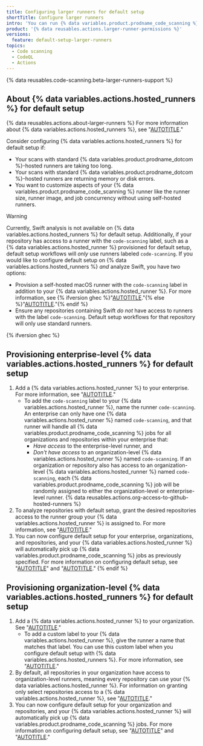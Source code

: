 ```yaml
---
title: Configuring larger runners for default setup
shortTitle: Configure larger runners
intro: 'You can run {% data variables.product.prodname_code_scanning %} default setup more quickly on bigger codebases using {% data variables.actions.hosted_runners %}.'
product: '{% data reusables.actions.larger-runner-permissions %}'
versions:
  feature: default-setup-larger-runners
topics:
  - Code scanning
  - CodeQL
  - Actions
---
```


{% data reusables.code-scanning.beta-larger-runners-support %}

## About {% data variables.actions.hosted_runners %} for default setup

{% data reusables.actions.about-larger-runners %} For more information about {% data variables.actions.hosted_runners %}, see "[AUTOTITLE](/actions/using-github-hosted-runners/about-larger-runners/about-larger-runners)."

Consider configuring {% data variables.actions.hosted_runners %} for default setup if:
* Your scans with standard {% data variables.product.prodname_dotcom %}-hosted runners are taking too long.
* Your scans with standard {% data variables.product.prodname_dotcom %}-hosted runners are returning memory or disk errors.
* You want to customize aspects of your {% data variables.product.prodname_code_scanning %} runner like the runner size, runner image, and job concurrency without using self-hosted runners.

> [!WARNING]
> Currently, Swift analysis is not available on {% data variables.actions.hosted_runners %} for default setup. Additionally, if your repository has access to a runner with the `code-scanning` label, such as a {% data variables.actions.hosted_runner %} provisioned for default setup, default setup workflows will _only_ use runners labeled `code-scanning`. If you would like to configure default setup on {% data variables.actions.hosted_runners %} _and_ analyze Swift, you have two options:
> * Provision a self-hosted macOS runner with the `code-scanning` label in addition to your {% data variables.actions.hosted_runner %}. For more information, see {% ifversion ghec %}"[AUTOTITLE](/admin/code-security/managing-github-advanced-security-for-your-enterprise/configuring-code-scanning-for-your-appliance)."{% else %}"[AUTOTITLE](/actions/hosting-your-own-runners/managing-self-hosted-runners/adding-self-hosted-runners#adding-a-self-hosted-runner-to-a-repository)."{% endif %}
> * Ensure any repositories containing Swift _do not_ have access to runners with the label `code-scanning`. Default setup workflows for that repository will only use standard runners.

{% ifversion ghec %}

## Provisioning enterprise-level {% data variables.actions.hosted_runners %} for default setup

1. Add a {% data variables.actions.hosted_runner %} to your enterprise. For more information, see "[AUTOTITLE](/actions/using-github-hosted-runners/about-larger-runners/managing-larger-runners#adding-a-larger-runner-to-an-enterprise)."
   * To add the `code-scanning` label to your {% data variables.actions.hosted_runner %}, name the runner `code-scanning`. An enterprise can only have one {% data variables.actions.hosted_runner %} named `code-scanning`, and that runner will handle all {% data variables.product.prodname_code_scanning %} jobs for all organizations and repositories within your enterprise that:
     * _Have access_ to the enterprise-level runner, and
     * _Don't have access_ to an organization-level {% data variables.actions.hosted_runner %} named `code-scanning`. If an organization or repository also has access to an organization-level {% data variables.actions.hosted_runner %} named `code-scanning`, each {% data variables.product.prodname_code_scanning %} job will be randomly assigned to either the organization-level or enterprise-level runner.
{% data reusables.actions.org-access-to-github-hosted-runners %}
1. To analyze repositories with default setup, grant the desired repositories access to the runner group your {% data variables.actions.hosted_runner %} is assigned to. For more information, see "[AUTOTITLE](/actions/using-github-hosted-runners/about-larger-runners/managing-larger-runners#allowing-repositories-to-access-larger-runners)."
1. You can now configure default setup for your enterprise, organizations, and repositories, and your {% data variables.actions.hosted_runner %} will automatically pick up {% data variables.product.prodname_code_scanning %} jobs as previously specified. For more information on configuring default setup, see "[AUTOTITLE](/code-security/code-scanning/enabling-code-scanning/configuring-default-setup-for-code-scanning)" and "[AUTOTITLE](/code-security/code-scanning/enabling-code-scanning/configuring-default-setup-for-code-scanning-at-scale)."
{% endif %}

## Provisioning organization-level {% data variables.actions.hosted_runners %} for default setup

1. Add a {% data variables.actions.hosted_runner %} to your organization. See "[AUTOTITLE](/actions/using-github-hosted-runners/about-larger-runners/managing-larger-runners#adding-a-larger-runner-to-an-organization)."
   * To add a custom label to your {% data variables.actions.hosted_runner %}, give the runner a name that matches that label. You can use this custom label when you configure default setup with {% data variables.actions.hosted_runners %}. For more information, see "[AUTOTITLE](/code-security/code-scanning/enabling-code-scanning/configuring-default-setup-for-code-scanning#assigning-labels-to-runners)."
1. By default, all repositories in your organization have access to organization-level runners, meaning every repository can use your {% data variables.actions.hosted_runner %}. For information on granting only select repositories access to a {% data variables.actions.hosted_runner %}, see "[AUTOTITLE](/actions/using-github-hosted-runners/about-larger-runners/managing-larger-runners#allowing-repositories-to-access-larger-runners)."
1. You can now configure default setup for your organization and repositories, and your {% data variables.actions.hosted_runner %} will automatically pick up {% data variables.product.prodname_code_scanning %} jobs. For more information on configuring default setup, see "[AUTOTITLE](/code-security/code-scanning/enabling-code-scanning/configuring-default-setup-for-code-scanning)" and "[AUTOTITLE](/code-security/code-scanning/enabling-code-scanning/configuring-default-setup-for-code-scanning-at-scale)."
